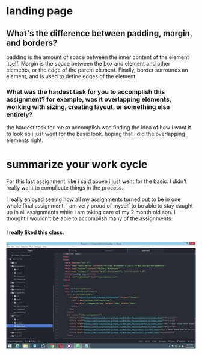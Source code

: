<h1> landing page</h1>

<h2> What's the difference between padding, margin, and borders?</h2>
<p> padding is the amount of space between the inner content of the element itself. Margin is the space between the box and element and other elements, or the edge of the parent element. Finally, border surrounds an element, and is used to define edges of the element.</p>
<h3> What was the hardest task for you to accomplish this assignment? for example, was it overlapping elements, working with sizing, creating layout, or something else entirely?</h3>
<p> the hardest task for  me to accomplish was finding the idea of how i want it to look so i just went for the basic look. hoping that i did the overlapping elements right.</p>

# summarize your work cycle
<p>For this last assignment, like i said above i just went for the basic. I didn't really want to complicate things in the process.</p>

<p>I really enjoyed seeing how all my assignments turned out to be in one whole final assignment. I am very proud of myself to be able to stay caught up in all assignments while I am taking care of my 2 month old son. I thought I wouldn't be able to accomplish many of the assignments.</p>

<h4>I really liked this class.</h4>

![screenshot](./images/project-3.png)
